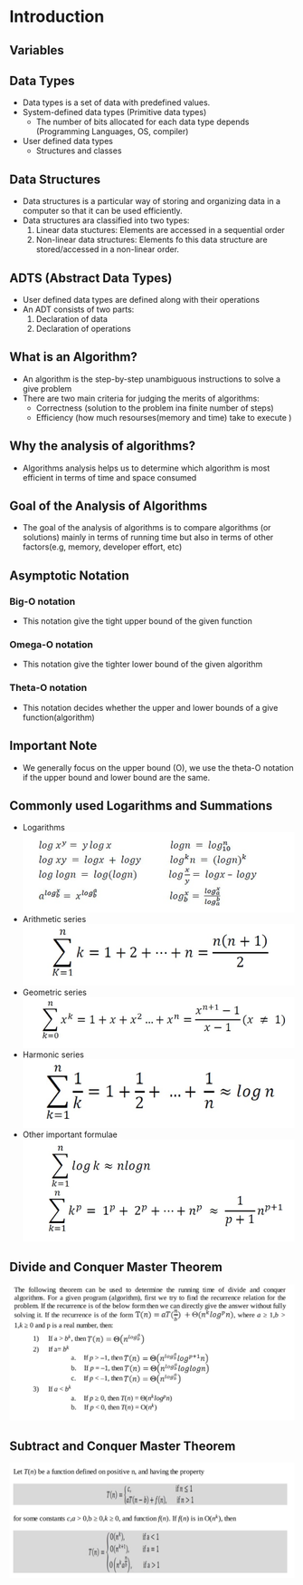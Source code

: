 # Introduction 

## Variables

## Data Types
- Data types is a set of data with predefined values.
- System-defined data types (Primitive data types)
    + The number of bits allocated for each data type depends (Programming Languages, OS, compiler)
- User defined data types
    + Structures and classes
    
## Data Structures
- Data structures is a particular way of storing and organizing data in a computer so that it can be used efficiently.
- Data structures ara classified into two types:
    1. Linear data stuctures: Elements are accessed in a sequential order
    2. Non-linear data structures: Elements fo this data structure are stored/accessed in a non-linear order.

## ADTS (Abstract Data Types)
- User defined data types are defined along with their operations
- An ADT consists of two parts:
    1. Declaration of data
    2. Declaration of operations
    
## What is an Algorithm?
- An algorithm is the step-by-step unambiguous instructions to solve a give problem
- There are two main criteria for judging the merits of algorithms:
    + Correctness (solution to the problem ina finite number of steps)
    + Efficiency (how much resourses(memory and time) take to execute )

## Why the analysis of algorithms?
- Algorithms analysis helps us to determine which algorithm is most efficient in terms of time and space consumed

## Goal of the Analysis of Algorithms
- The goal of the analysis of algorithms is to compare algorithms (or solutions)  mainly in terms of running time but also in terms of other factors(e.g, memory, developer effort, etc)

## Asymptotic Notation

### Big-O notation
- This notation give the tight upper bound of the given function

### Omega-O notation
- This notation give the tighter lower bound of the given algorithm 

### Theta-O notation
- This notation decides whether the upper and lower bounds of a give function(algorithm) 

## Important Note
- We generally focus on the upper bound (O), we use the theta-O notation if the upper bound and lower bound are the same.

## Commonly used Logarithms and Summations
- Logarithms </br>
![Logarithms expression](./image/logarithms.png)
- Arithmetic series </br>
![Arithmetic](./image/arithmetic.png)
- Geometric series </br>
![Geometric](./image/geometric.png)
- Harmonic series </br>
![Harmonic](./image/harmonic.png)
- Other important formulae </br>
![Other](./image/other.png)

## Divide and Conquer Master Theorem
![D&V Master Theorem](./image/D&V.png) 

## Subtract and Conquer Master Theorem
![S&C Master Theorem](./image/S&C.png)